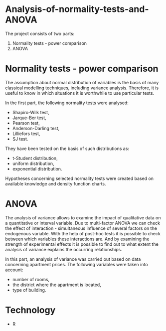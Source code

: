 # Analysis-of-normality-tests-and-ANOVA

The project consists of two parts:
1. Normality tests - power comparison
2. ANOVA

# Normality tests - power comparison
The assumption about normal distribution of variables is the basis of many classical modelling techniques, including variance analysis. Therefore, it is useful to know in which situations it is worthwhile to use particular tests.

In the first part, the following normality tests were analysed:
- Shapiro-Wilk test,
- Jarque-Ber test,
- Pearson test,
- Anderson-Darling test,
- Lilliefors test,
- SJ test.

They have been tested on the basis of such distributions as:
- t-Student distribution,
- uniform distribution,
- exponential distribution.

Hypotheses concerning selected normality tests were created based on available knowledge and density function charts.

# ANOVA
The analysis of variance allows to examine the impact of qualitative data on a quantitative or interval variable. Due to multi-factor ANOVA we can check the effect of interaction - simultaneous influence of several factors on the endogenous variable. With the help of post-hoc tests it is possible to check between which variables these interactions are. And by examining the strength of experimental effects it is possible to find out to what extent the analysis of variance explains the occurring relationships. 

In this part, an analysis of variance was carried out based on data concerning apartment prices. The following variables were taken into account:
- number of rooms,
- the district where the apartment is located,
- type of building.


# Technology
- R
